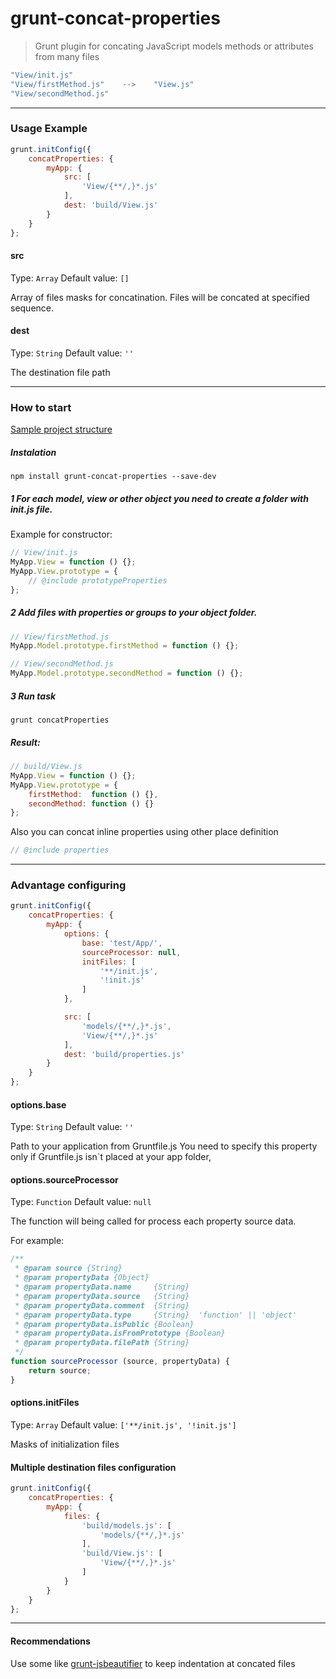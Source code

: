 # grunt-concat-properties

> Grunt plugin for concating JavaScript models methods or attributes from many files

```js
"View/init.js" 
"View/firstMethod.js"    -->    "View.js"
"View/secondMethod.js"
```


___
### Usage Example

```js
grunt.initConfig({
    concatProperties: {
        myApp: {
            src: [
                'View/{**/,}*.js'
            ],
            dest: 'build/View.js'
        }
    }
};
```

#### src
Type: `Array`
Default value: `[]`

Array of files masks for concatination. Files will be concated at specified sequence.


#### dest
Type: `String`
Default value: `''`

The destination file path


___
### How to start
<a href="https://github.com/el-fuego/grunt-concat-properties/tree/master/test/App">Sample project structure</a>


##### Instalation

```shell
npm install grunt-concat-properties --save-dev
```

##### 1 For each model, view or other object you need to create a folder with init.js file.
Example for constructor:
```js
// View/init.js
MyApp.View = function () {};
MyApp.View.prototype = {
    // @include prototypeProperties
};
```

##### 2 Add files with properties or groups to your object folder.
```js
// View/firstMethod.js
MyApp.Model.prototype.firstMethod = function () {};
```

```js
// View/secondMethod.js
MyApp.Model.prototype.secondMethod = function () {};
```

##### 3 Run task
```shell
grunt concatProperties
```

##### Result:
```js
// build/View.js
MyApp.View = function () {};
MyApp.View.prototype = {
    firstMethod:  function () {},
    secondMethod: function () {}
};
```

Also you can concat inline properties using other place definition

```js
// @include properties
```



___
### Advantage configuring

```js
grunt.initConfig({
    concatProperties: {
        myApp: {
            options: {
                base: 'test/App/',
                sourceProcessor: null,
                initFiles: [
                    '**/init.js',
                    '!init.js'
                ]
            },

            src: [
                'models/{**/,}*.js',
                'View/{**/,}*.js'
            ],
            dest: 'build/properties.js'
        }
    }
};
```

#### options.base
Type: `String`
Default value: `''`

Path to your application from Gruntfile.js
You need to specify this property only if Gruntfile.js isn`t placed at your app folder,

#### options.sourceProcessor
Type: `Function`
Default value: `null`

The function will being called for process each property source data.

For example:

```js
/**
 * @param source {String}
 * @param propertyData {Object}
 * @param propertyData.name     {String}
 * @param propertyData.source   {String}
 * @param propertyData.comment  {String}
 * @param propertyData.type     {String}  'function' || 'object'
 * @param propertyData.isPublic {Boolean}
 * @param propertyData.isFromPrototype {Boolean}
 * @param propertyData.filePath {String}
 */
function sourceProcessor (source, propertyData) {
    return source;
}
```


#### options.initFiles
Type: `Array`
Default value: `['**/init.js', '!init.js']`

Masks of initialization files


#### Multiple destination files configuration

```js
grunt.initConfig({
    concatProperties: {
        myApp: {
            files: {
                'build/models.js': [
                    'models/{**/,}*.js'
                ],
                'build/View.js': [
                    'View/{**/,}*.js'
                ]
            }
        }
    }
};
```


___
#### Recommendations
Use some like <a href="https://github.com/vkadam/grunt-jsbeautifier">grunt-jsbeautifier</a> to keep indentation at concated files

